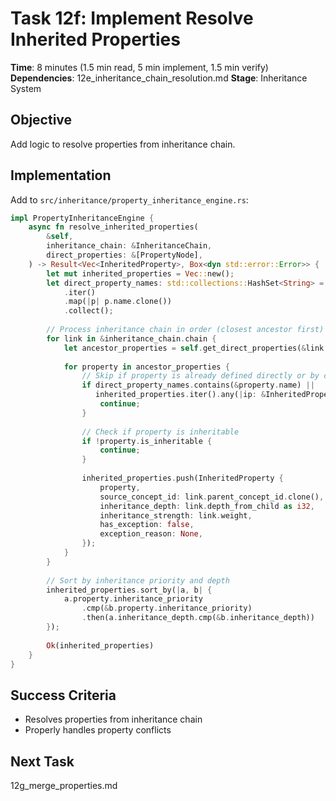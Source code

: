 # Task 12f: Implement Resolve Inherited Properties

**Time**: 8 minutes (1.5 min read, 5 min implement, 1.5 min verify)
**Dependencies**: 12e_inheritance_chain_resolution.md
**Stage**: Inheritance System

## Objective
Add logic to resolve properties from inheritance chain.

## Implementation
Add to `src/inheritance/property_inheritance_engine.rs`:

```rust
impl PropertyInheritanceEngine {
    async fn resolve_inherited_properties(
        &self,
        inheritance_chain: &InheritanceChain,
        direct_properties: &[PropertyNode],
    ) -> Result<Vec<InheritedProperty>, Box<dyn std::error::Error>> {
        let mut inherited_properties = Vec::new();
        let direct_property_names: std::collections::HashSet<String> = direct_properties
            .iter()
            .map(|p| p.name.clone())
            .collect();
        
        // Process inheritance chain in order (closest ancestor first)
        for link in &inheritance_chain.chain {
            let ancestor_properties = self.get_direct_properties(&link.parent_concept_id).await?;
            
            for property in ancestor_properties {
                // Skip if property is already defined directly or by closer ancestor
                if direct_property_names.contains(&property.name) ||
                   inherited_properties.iter().any(|ip: &InheritedProperty| ip.property.name == property.name) {
                    continue;
                }
                
                // Check if property is inheritable
                if !property.is_inheritable {
                    continue;
                }
                
                inherited_properties.push(InheritedProperty {
                    property,
                    source_concept_id: link.parent_concept_id.clone(),
                    inheritance_depth: link.depth_from_child as i32,
                    inheritance_strength: link.weight,
                    has_exception: false,
                    exception_reason: None,
                });
            }
        }
        
        // Sort by inheritance priority and depth
        inherited_properties.sort_by(|a, b| {
            a.property.inheritance_priority
                .cmp(&b.property.inheritance_priority)
                .then(a.inheritance_depth.cmp(&b.inheritance_depth))
        });
        
        Ok(inherited_properties)
    }
}
```

## Success Criteria
- Resolves properties from inheritance chain
- Properly handles property conflicts

## Next Task
12g_merge_properties.md
